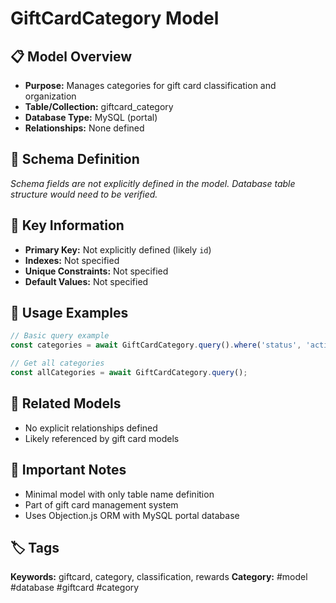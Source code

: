 # GiftCardCategory Model

## 📋 Model Overview
- **Purpose:** Manages categories for gift card classification and organization
- **Table/Collection:** giftcard_category
- **Database Type:** MySQL (portal)
- **Relationships:** None defined

## 🔧 Schema Definition
*Schema fields are not explicitly defined in the model. Database table structure would need to be verified.*

## 🔑 Key Information
- **Primary Key:** Not explicitly defined (likely `id`)
- **Indexes:** Not specified
- **Unique Constraints:** Not specified
- **Default Values:** Not specified

## 📝 Usage Examples
```javascript
// Basic query example
const categories = await GiftCardCategory.query().where('status', 'active');

// Get all categories
const allCategories = await GiftCardCategory.query();
```

## 🔗 Related Models
- No explicit relationships defined
- Likely referenced by gift card models

## 📌 Important Notes
- Minimal model with only table name definition
- Part of gift card management system
- Uses Objection.js ORM with MySQL portal database

## 🏷️ Tags
**Keywords:** giftcard, category, classification, rewards
**Category:** #model #database #giftcard #category